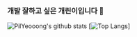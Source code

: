 ### 개발 잘하고 싶은 개린이입니다 🌱
![PilYeooong's github stats](https://github-readme-stats.vercel.app/api?username=PilYeooong&show_icons=true&theme=radical)
[![Top Langs](https://github-readme-stats.vercel.app/api/top-langs/?username=PilYeooong&layout=compact)]

<!--
**PilYeooong/PilYeooong** is a ✨ _special_ ✨ repository because its `README.md` (this file) appears on your GitHub profile.

Here are some ideas to get you started:

- 🔭 I’m currently working on ...
- 🌱 I’m currently learning ...
- 👯 I’m looking to collaborate on ...
- 🤔 I’m looking for help with ...
- 💬 Ask me about ...
- 📫 How to reach me: ...
- 😄 Pronouns: ...
- ⚡ Fun fact: ...
-->
